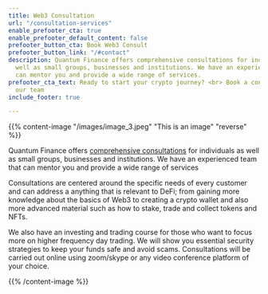 ```yaml
---
title: Web3 Consultation
url: "/consultation-services"
enable_prefooter_cta: true
enable_prefooter_default_content: false
prefooter_button_cta: Book Web3 Consult
prefooter_button_link: "/#contact"
description: Quantum Finance offers comprehensive consultations for individuals as
  well as small groups, businesses and institutions. We have an experienced team that
  can mentor you and provide a wide range of services.
prefooter_cta_text: Ready to start your crypto journey? <br> Book a consultation with
  our team
include_footer: true

---
```

{{% content-image "/images/image_3.jpeg" "This is an image" "reverse" %}}

Quantum Finance offers <a href="" onclick="Calendly.initPopupWidget({url: 'https://calendly.com/quantumfinance?hide_gdpr_banner=1'});return false;">comprehensive consultations</a>  for individuals as well as small groups, businesses and institutions. We have an experienced team that can mentor you and provide a wide range of services

Consultations are centered around the specific needs of every customer and can address a anything that is relevant to DeFi; from gaining more knowledge about the basics of Web3 to creating a crypto wallet and also more advanced material such as how to stake, trade and collect tokens and NFTs.

We also have an investing and trading course for those who want to focus more on higher frequency day trading. We will  show you essential security strategies to keep your funds safe and avoid scams. Consultations will be carried out online using zoom/skype or any video conference platform of your choice.

{{% /content-image %}}